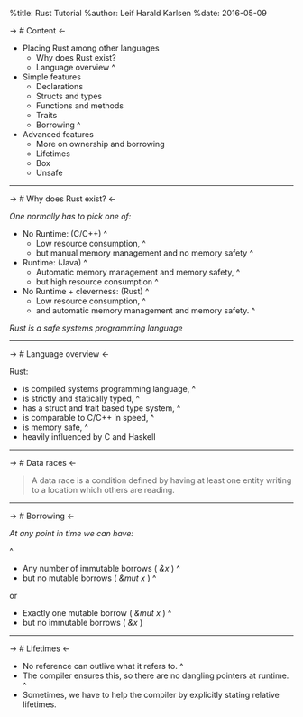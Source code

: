 %title: Rust Tutorial
%author: Leif Harald Karlsen
%date: 2016-05-09

-> # Content <-

* Placing Rust among other languages
  * Why does Rust exist?
  * Language overview
^
* Simple features
  * Declarations
  * Structs and types
  * Functions and methods
  * Traits
  * Borrowing
^
* Advanced features
  * More on ownership and borrowing
  * Lifetimes
  * Box
  * Unsafe

---

-> # Why does Rust exist? <-


_One normally has to pick one of:_

* No Runtime: (C/C++)
^
  * Low resource consumption, 
^
  * but manual memory management and no memory safety
^
* Runtime: (Java)
^
  * Automatic memory management and memory safety,
^
  * but high resource consumption
^
* No Runtime + cleverness: (Rust)
^
  * Low resource consumption, 
^
  * and automatic memory management and memory safety.
^

*Rust is a safe systems programming language*

---

-> # Language overview <-

Rust:
* is compiled systems programming language,
^
* is strictly and statically typed,
^
* has a struct and trait based type system,
^
* is comparable to C/C++ in speed,
^
* is memory safe,
^
* heavily influenced by C and Haskell

---

-> # Data races <-

> A data race is a condition defined by
> having at least one entity writing to
> a location which others are reading.

---

-> # Borrowing <-

_At any point in time we can have:_

^
* Any number of immutable borrows ( *\&x* )
^
* but no mutable borrows ( *\&mut x* )
^

or

* Exactly one mutable borrow ( *\&mut x* )
^
* but no immutable borrows ( *\&x* )

---

-> # Lifetimes <-

* No reference can outlive what it refers to.
^
* The compiler ensures this, so there are no dangling pointers at runtime.
^
* Sometimes, we have to help the compiler by explicitly stating relative lifetimes.
